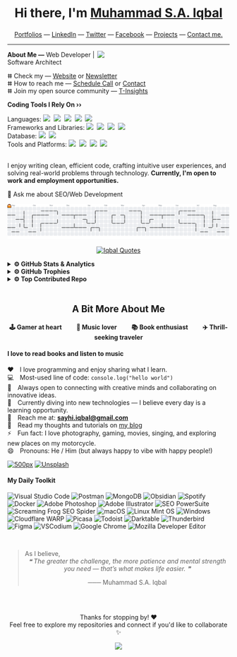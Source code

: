 <!--  ===== Title Section ===== -->

<h1 align="center"> Hi there, I'm <a href="https://www.linkedin.com/in/msa-iqbal" target="_blank">Muhammad S.A. Iqbal</a> </h1>

###

<!-- ===== Header Section ===== -->

<p align="center">
  <a href="https://mqs.vercel.app" target="_blank">Portfolios</a> —
  <a href="https://www.linkedin.com/in/msa-iqbal" target="_blank">LinkedIn</a> —
  <a href="https://x.com/msaiqs" target="_blank">Twitter</a> —
  <a href="https://www.facebook.com/sayhi.iqbal" target="_blank">Facebook</a> —
  <a href="https://mqs.vercel.app/pages/projects.html" target="_blank">Projects</a> —
  <a href="https://mqs.vercel.app/pages/contact.html" target="_blank">Contact me.</a>
</p>

---

<!-- ===== Biography and Skills ===== -->

**About Me —** <img src="./assets/profile.png" min-width="250px" max-width="250px" width="300px" align="right">
Web Developer | Software Architect <br>

ⵌ Check my — <a href="https://mqs.vercel.app" target="_blank">Website</a> or <a href="https://tinsights.hashnode.dev/newsletter" target="_blank">Newsletter</a><br>
ⵌ How to reach me — <a href="https://zcal.co/miq" target="_blank">Schedule Call</a> or <a href="https://mqs.vercel.app/pages/contact.html" target="_blank">Contact</a><br>
ⵌ Join my open source community — <a href="https://tinsights.vercel.app" target="_blank">T-Insights</a><br>

**Coding Tools I Rely On ››** <br>

Languages:
<img src="https://img.shields.io/badge/-JavaScript-F7DF1E?logo=javascript&logoColor=black&style=flat">&nbsp;
<img src="https://img.shields.io/badge/-TypeScript-3178C6?logo=typescript&logoColor=white&style=flat">&nbsp;
<img src="https://img.shields.io/badge/-C++-00599C?logo=c%2B%2B&logoColor=white&style=flat">&nbsp;
<img src="https://img.shields.io/badge/-HTML5-DE5934?logo=HTML5&logoColor=white&style=flat">&nbsp;
<img src="https://img.shields.io/badge/-CSS3-2275B2?logo=CSS3&logoColor=white&style=flat"> &nbsp;<br>
Frameworks and Libraries:
<img src="https://img.shields.io/badge/-React-61DAFB?logo=react&logoColor=black&style=flat">&nbsp;
<img src="https://img.shields.io/badge/-Next.js-000000?logo=next.js&logoColor=white&style=flat">&nbsp;
<img src="https://img.shields.io/badge/-Express.js-000000?logo=express&logoColor=white&style=flat">&nbsp;
<img src="https://img.shields.io/badge/-Tailwind%20CSS-06B6D4?logo=tailwindcss&logoColor=white&style=flat">&nbsp;<br>
Database:
<img src="https://img.shields.io/badge/-MongoDB-47A248?logo=mongodb&logoColor=white&style=flat">&nbsp;
<img src="https://img.shields.io/badge/-MySQL-4479A1?logo=mysql&logoColor=white&style=flat">&nbsp;<br>
Tools and Platforms:
<img src="https://img.shields.io/badge/-Node.js-339933?logo=node.js&logoColor=white&style=flat">&nbsp;
<img src="https://img.shields.io/badge/-Git-orange?logo=Git&logoColor=white&style=flat">&nbsp;
<img src="https://img.shields.io/badge/-Cloudflare-4679A4?logo=Cloudflare&logoColor=orange&style=flat">&nbsp;
<img src="https://img.shields.io/badge/-Docker-2496ED?logo=docker&logoColor=white&style=flat">&nbsp;
<br><br>

<p align="left">I enjoy writing clean, efficient code, crafting intuitive user experiences, and solving real-world problems through technology. <strong>Currently, I'm open to work and employment opportunities.</strong></p>

💬 Ask me about SEO/Web Development<br>

<!--  ===== Contribution Activities ===== -->

<picture>
  <source media="(prefers-color-scheme: dark)" srcset="https://raw.githubusercontent.com/msa-iqbal/msa-iqbal/output/pacman-contribution-graph-dark.svg">
  <source media="(prefers-color-scheme: light)" srcset="https://raw.githubusercontent.com/msa-iqbal/msa-iqbal/output/pacman-contribution-graph.svg">
  <img alt="pacman contribution graph" src="https://raw.githubusercontent.com/msa-iqbal/msa-iqbal/output/pacman-contribution-graph.svg">
</picture>

<!-- ===== Animated Text ===== -->

<p align="center">
  <a href="https://mqs.vercel.app" target="_blank">
    <img
      src="https://readme-typing-svg.demolab.com?font=Fira+Code&size=18&pause=1000&color=A75BF7&width=435&lines=Fueled+by+curiosity%2C+powered+by+code;Keep+Smiling.+Stay+Focused.+%F0%9F%99%82"
      alt="Iqbal Quotes"
      style="max-width: 100%; height: auto;"
    />
  </a>
</p>

<!-- ===== GitHub Activities ===== -->

<details>
<summary> <strong>⚙️ GitHub Stats & Analytics</strong></summary>

<br>

<div align="center">
  <img src="https://github-readme-stats.vercel.app/api?username=msa-iqbal&theme=aura&hide_border=false&include_all_commits=true&count_private=true" height="150" alt="stats graph"  />
  <img src="https://nirzak-streak-stats.vercel.app/?user=msa-iqbal&theme=aura&hide_border=false" height="150" alt="streak graph"  />
  <img src="https://github-readme-stats.vercel.app/api/top-langs/?username=msa-iqbal&theme=aura&hide_border=false&include_all_commits=true&count_private=true&layout=compact" height="150" alt="languages graph"  />
</div>
</details>

<!-- ===== GitHub Trophies ===== -->

<details>
<summary> <strong>⚙️ GitHub Trophies</strong></summary>
<br>
<div align="center">
<img src="https://github-profile-trophy.vercel.app/?username=msa-iqbal&theme=aura&no-frame=false&no-bg=true&margin-w=4" alt="GitHub Trophies"/>
</div>
</details>

<!-- ===== Top Contributed Repo ===== -->

<details>
<summary> <strong>⚙️ Top Contributed Repo</strong></summary>
<br>
<div align="center">
<img src="https://github-contributor-stats.vercel.app/api?username=msa-iqbal&limit=5&theme=dark&combine_all_yearly_contributions=true" alt="Top Contributed Repo"/>
</div>
</details>

<br>

<!-- ===== Extra Activities ===== -->

<h2 align="center">A Bit More About Me</h2>
<h4 align="center">
🕹️ Gamer at heart &nbsp&nbsp&nbsp&nbsp&nbsp&nbsp&nbsp&nbsp 🎵 Music lover &nbsp&nbsp&nbsp&nbsp&nbsp&nbsp&nbsp&nbsp 📚 Book enthusiast &nbsp&nbsp&nbsp&nbsp&nbsp&nbsp&nbsp&nbsp ✈️ Thrill-seeking traveler
</h4>

#### I love to read books and listen to music

♥️ I love programming and enjoy sharing what I learn. <br>
💻 Most-used line of code: `console.log("hello world")` <br>
🤝 Always open to connecting with creative minds and collaborating on innovative ideas. <br>
🧠 Currently diving into new technologies — I believe every day is a learning opportunity. <br>
📧 Reach me at: **<sayhi.iqbal@gmail.com>** <br>
📝 Read my thoughts and tutorials on [my blog](https://msa-iqbal.blogspot.com) <br>
⚡ Fun fact: I love photography, gaming, movies, singing, and exploring new places on my motorcycle. <br>
😄 Pronouns: He / Him (but always happy to vibe with happy people!)

[![500px](https://img.shields.io/badge/500px-Photostream-5F17E1?logo=500px)](https://500px.com/p/msaiq)
[![Unsplash](https://img.shields.io/badge/Unsplash-Photostream-76C9E5?logo=unsplash)](https://unsplash.com/@msaiq)

<!-- ===== Daily Toolkit ===== -->

#### My Daily Toolkit

![Visual Studio Code](https://img.shields.io/badge/-Visual%20Studio%20Code-007ACC?logo=visualstudio&logoColor=white&style=flat)
![Postman](https://img.shields.io/badge/-Postman-FF6C37?logo=postman&logoColor=white&style=flat)
![MongoDB](https://img.shields.io/badge/-MongoDB-47A248?logo=mongodb&logoColor=white&style=flat)
![Obsidian](https://img.shields.io/badge/-Obsidian-483699?logo=obsidian&logoColor=white&style=flat)
![Spotify](https://img.shields.io/badge/-Spotify-1DB954?logo=spotify&logoColor=white&style=flat)
![Docker](https://img.shields.io/badge/-Docker-2496ED?logo=docker&logoColor=white&style=flat)
![Adobe Photoshop](https://img.shields.io/badge/-Adobe%20Photoshop-31A8FF?logo=adobephotoshop&logoColor=white&style=flat)
![Adobe Illustrator](https://img.shields.io/badge/-Adobe%20Illustrator-FF9A00?logo=adobeillustrator&logoColor=white&style=flat)
![SEO PowerSuite](https://img.shields.io/badge/-SEO%20PowerSuite-0055A5?logoColor=white&style=flat)
![Screaming Frog SEO Spider](https://img.shields.io/badge/-Screaming%20Frog-5DB95D?logoColor=white&style=flat)
![macOS](https://img.shields.io/badge/-macOS-000000?logo=apple&logoColor=white&style=flat)
![Linux Mint OS](https://img.shields.io/badge/-Linux%20Mint-87CF4F?logo=linuxmint&logoColor=white&style=flat)
![Windows](https://img.shields.io/badge/-Windows-0078D6?logo=windows&logoColor=white&style=flat)
![Cloudflare WARP](https://img.shields.io/badge/-Cloudflare%20WARP-F38020?logo=cloudflare&logoColor=white&style=flat)
![Picasa](https://img.shields.io/badge/-Picasa-0058A6?logo=picasa&logoColor=white&style=flat)
![Todoist](https://img.shields.io/badge/-Todoist-FF5252?logo=todoist&logoColor=white&style=flat)
![Darktable](https://img.shields.io/badge/-Darktable-000000?logo=darktable&logoColor=white&style=flat)
![Thunderbird](https://img.shields.io/badge/-Thunderbird-005FFF?logo=thunderbird&logoColor=white&style=flat)
![Figma](https://img.shields.io/badge/-Figma-F24E1E?logo=figma&logoColor=white&style=flat)
![VSCodium](https://img.shields.io/badge/-VSCodium-0069AB?logo=VSCodium&logoColor=white&style=flat)
![Google Chrome](https://img.shields.io/badge/-Google%20Chrome-4285F4?logo=google-chrome&logoColor=white&style=flat)
![Mozilla Developer Editor](https://img.shields.io/badge/-Mozilla%20Dev%20Editor-FF7139?logo=mozilla&logoColor=white&style=flat)

<br>

<!-- ===== Self Quotes ===== -->

<blockquote cite="https://msa-iqbal.blogspot.com/">
As I believe,
<div align="center">
<em>❝ The greater the challenge, the more patience and mental strength you need — that’s what makes life easier. ❞</em>
<p align="center">─── Muhammad S.A. Iqbal</p>
</div>
</blockquote>

<br><br>

<!-- ===== Thanks Message ===== -->

<p align="center">Thanks for stopping by! ❤️ <br>Feel free to explore my repositories and connect if you'd like to collaborate ✨</p>

<!-- Page Views (Counting since 20th November, 2025): -->
<div align="center">
  <img src="https://profile-counter.glitch.me/msa-iqbal/count.svg?"  />
</div>
